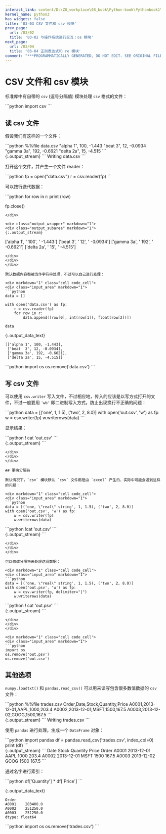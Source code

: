 ```yaml
---
interact_link: content/D:\ZU_workplace\08_book\Python-book\Pythonbook1\content\03/03.ipynb
kernel_name: python3
has_widgets: false
title: '03-03 CSV 文件和 csv 模块'
prev_page:
  url: /03/02
  title: '03-02 与操作系统进行交互：os 模块'
next_page:
  url: /03/04
  title: '03-04 正则表达式和 re 模块'
comment: "***PROGRAMMATICALLY GENERATED, DO NOT EDIT. SEE ORIGINAL FILES IN /content***"
---
```


# CSV 文件和 csv 模块

标准库中有自带的 `csv` (逗号分隔值) 模块处理 `csv` 格式的文件：

<div markdown="1" class="cell code_cell">
<div class="input_area" markdown="1">
```python
import csv
```
</div>

</div>

## 读 csv 文件

假设我们有这样的一个文件：

<div markdown="1" class="cell code_cell">
<div class="input_area" markdown="1">
```python
%%file data.csv
"alpha 1",  100, -1.443
"beat  3",   12, -0.0934
"gamma 3a", 192, -0.6621
"delta 2a",  15, -4.515
```
</div>

<div class="output_wrapper" markdown="1">
<div class="output_subarea" markdown="1">
{:.output_stream}
```
Writing data.csv
```
</div>
</div>
</div>

打开这个文件，并产生一个文件 reader：

<div markdown="1" class="cell code_cell">
<div class="input_area" markdown="1">
```python
fp = open("data.csv")
r = csv.reader(fp)
```
</div>

</div>

可以按行迭代数据：

<div markdown="1" class="cell code_cell">
<div class="input_area" markdown="1">
```python
for row in r:
    print (row)
    
fp.close()
```
</div>

<div class="output_wrapper" markdown="1">
<div class="output_subarea" markdown="1">
{:.output_stream}
```
['alpha 1', '  100', ' -1.443']
['beat  3', '   12', ' -0.0934']
['gamma 3a', ' 192', ' -0.6621']
['delta 2a', '  15', ' -4.515']
```
</div>
</div>
</div>

默认数据内容都被当作字符串处理，不过可以自己进行处理：

<div markdown="1" class="cell code_cell">
<div class="input_area" markdown="1">
```python
data = []

with open('data.csv') as fp:
    r = csv.reader(fp)
    for row in r:
        data.append([row[0], int(row[1]), float(row[2])])
    
data
```
</div>

<div class="output_wrapper" markdown="1">
<div class="output_subarea" markdown="1">


{:.output_data_text}
```
[['alpha 1', 100, -1.443],
 ['beat  3', 12, -0.0934],
 ['gamma 3a', 192, -0.6621],
 ['delta 2a', 15, -4.515]]
```


</div>
</div>
</div>

<div markdown="1" class="cell code_cell">
<div class="input_area" markdown="1">
```python
import os
os.remove('data.csv')
```
</div>

</div>

## 写 csv 文件

可以使用 `csv.writer` 写入文件，不过相应地，传入的应该是以写方式打开的文件，不过一般要用 `'wb'` 即二进制写入方式，防止出现换行不正确的问题：

<div markdown="1" class="cell code_cell">
<div class="input_area" markdown="1">
```python
data = [('one', 1, 1.5), ('two', 2, 8.0)]
with open('out.csv', 'w') as fp:
    w = csv.writer(fp)
    w.writerows(data)
```
</div>

</div>

显示结果：

<div markdown="1" class="cell code_cell">
<div class="input_area" markdown="1">
```python
! cat 'out.csv'
```
</div>

<div class="output_wrapper" markdown="1">
<div class="output_subarea" markdown="1">
{:.output_stream}
```


```
</div>
</div>
</div>

## 更换分隔符

默认情况下，`csv` 模块默认 `csv` 文件都是由 `excel` 产生的，实际中可能会遇到这样的问题：

<div markdown="1" class="cell code_cell">
<div class="input_area" markdown="1">
```python
data = [('one, \"real\" string', 1, 1.5), ('two', 2, 8.0)]
with open('out.csv', 'w') as fp:
    w = csv.writer(fp)
    w.writerows(data)
```
</div>

</div>

<div markdown="1" class="cell code_cell">
<div class="input_area" markdown="1">
```python
!cat 'out.csv'
```
</div>

<div class="output_wrapper" markdown="1">
<div class="output_subarea" markdown="1">
{:.output_stream}
```


```
</div>
</div>
</div>

可以修改分隔符来处理这组数据：

<div markdown="1" class="cell code_cell">
<div class="input_area" markdown="1">
```python
data = [('one, \"real\" string', 1, 1.5), ('two', 2, 8.0)]
with open('out.psv', 'w') as fp:
    w = csv.writer(fp, delimiter="|")
    w.writerows(data)
```
</div>

</div>

<div markdown="1" class="cell code_cell">
<div class="input_area" markdown="1">
```python
! cat 'out.psv'
```
</div>

<div class="output_wrapper" markdown="1">
<div class="output_subarea" markdown="1">
{:.output_stream}
```


```
</div>
</div>
</div>

<div markdown="1" class="cell code_cell">
<div class="input_area" markdown="1">
```python
import os
os.remove('out.psv')
os.remove('out.csv')
```
</div>

</div>

## 其他选项

`numpy.loadtxt()` 和 `pandas.read_csv()` 可以用来读写包含很多数值数据的 `csv` 文件：

<div markdown="1" class="cell code_cell">
<div class="input_area" markdown="1">
```python
%%file trades.csv
Order,Date,Stock,Quantity,Price
A0001,2013-12-01,AAPL,1000,203.4
A0002,2013-12-01,MSFT,1500,167.5
A0003,2013-12-02,GOOG,1500,167.5
```
</div>

<div class="output_wrapper" markdown="1">
<div class="output_subarea" markdown="1">
{:.output_stream}
```
Writing trades.csv
```
</div>
</div>
</div>

使用 `pandas` 进行处理，生成一个 `DataFrame` 对象：

<div markdown="1" class="cell code_cell">
<div class="input_area" markdown="1">
```python
import pandas
df = pandas.read_csv('trades.csv', index_col=0)
print (df)
```
</div>

<div class="output_wrapper" markdown="1">
<div class="output_subarea" markdown="1">
{:.output_stream}
```
             Date Stock  Quantity  Price
Order                                   
A0001  2013-12-01  AAPL      1000  203.4
A0002  2013-12-01  MSFT      1500  167.5
A0003  2013-12-02  GOOG      1500  167.5
```
</div>
</div>
</div>

通过名字进行索引：

<div markdown="1" class="cell code_cell">
<div class="input_area" markdown="1">
```python
df['Quantity'] * df['Price']
```
</div>

<div class="output_wrapper" markdown="1">
<div class="output_subarea" markdown="1">


{:.output_data_text}
```
Order
A0001    203400.0
A0002    251250.0
A0003    251250.0
dtype: float64
```


</div>
</div>
</div>

<div markdown="1" class="cell code_cell">
<div class="input_area" markdown="1">
```python
import os
os.remove('trades.csv')
```
</div>

</div>
